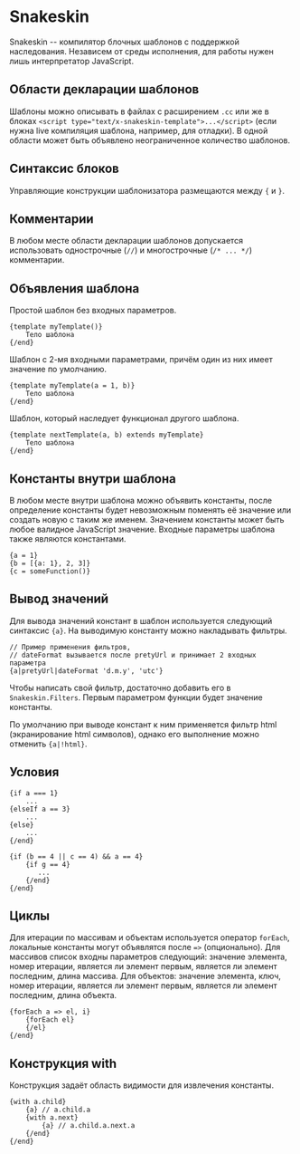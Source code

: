 # Snakeskin

Snakeskin -- компилятор блочных шаблонов c поддержкой наследования.
Независем от среды исполнения, для работы нужен лишь интерпретатор JavaScript.

## Области декларации шаблонов

Шаблоны можно описывать в файлах с расширением `.cc` или же в блоках `<script type="text/x-snakeskin-template">...</script>` (если нужна live компиляция шаблона, например, для отладки).
В одной области может быть объявлено неограниченное количество шаблонов.

## Синтаксис блоков

Управляющие конструкции шаблонизатора размещаются между `{` и `}`.

## Комментарии

В любом месте области декларации шаблонов допускается использовать однострочные (`//`) и многострочные (`/* ... */`)
комментарии.

## Объявления шаблона

Простой шаблон без входных параметров.

    {template myTemplate()}
        Тело шаблона
    {/end}

Шаблон с 2-мя входными параметрами, причём один из них имеет значение по умолчанию.

    {template myTemplate(a = 1, b)}
        Тело шаблона
    {/end}

Шаблон, который наследует функционал другого шаблона.

    {template nextTemplate(a, b) extends myTemplate}
        Тело шаблона
    {/end}

## Константы внутри шаблона

В любом месте внутри шаблона можно объявить константы, после определение константы будет невозможным поменять её значение
или создать новую с таким же именем. Значением константы может быть любое валидное JavaScript значение.
Входные параметры шаблона также являются константами.

    {a = 1}
    {b = [{a: 1}, 2, 3]}
    {c = someFunction()}

## Вывод значений

Для вывода значений констант в шаблон используется следующий синтаксис `{a}`.
На выводимую константу можно накладывать фильтры.

    // Пример применения фильтров,
    // dateFormat вызывается после pretyUrl и принимает 2 входных параметра
    {a|pretyUrl|dateFormat 'd.m.y', 'utc'}

Чтобы написать свой фильтр, достаточно добавить его в `Snakeskin.Filters`.
Первым параметром функции будет значение константы.

По умолчанию при выводе констант к ним применяется фильтр html (экранирование html символов),
однако его выполнение можно отменить `{a|!html}`.

## Условия

    {if a === 1}
        ...
    {elseIf a == 3}
        ...
    {else}
        ...
    {/end}
    
    {if (b == 4 || c == 4) && a == 4}
        {if g == 4}
           ...
        {/end}
    {/end}

## Циклы

Для итерации по массивам и объектам используется оператор `forEach`,
локальные константы могут объявлятся после `=>` (опционально).
Для массивов список входны параметров следующий:
значение элемента, номер итерации, является ли элемент первым, является ли элемент последним, длина массива.
Для объектов:
значение элемента, ключ, номер итерации, является ли элемент первым, является ли элемент последним, длина объекта.

    {forEach a => el, i}
        {forEach el}
        {/el}
    {/end}
    
## Конструкция with

Конструкция задаёт область видимости для извлечения константы.

    {with a.child}
        {a} // a.child.a
        {with a.next}
            {a} // a.child.a.next.a
        {/end}
    {/end}

